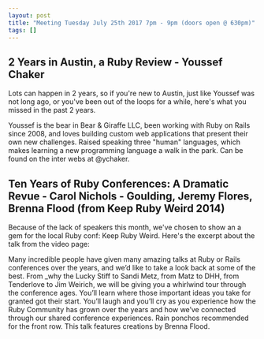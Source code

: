 ```yaml
---
layout: post
title: "Meeting Tuesday July 25th 2017 7pm - 9pm (doors open @ 630pm)"
tags: []
---
```


## 2 Years in Austin, a Ruby Review - Youssef Chaker

Lots can happen in 2 years, so if you're new to Austin, just like Youssef was not long ago, or you've been out of the loops for a while, here's what you missed in the past 2 years.

Youssef is the bear in Bear & Giraffe LLC, been working with Ruby on Rails since 2008, and loves building custom web applications that present their own new challenges. Raised speaking three "human" languages, which makes learning a new programming language a walk in the park. Can be found on the inter webs at @ychaker.

## Ten Years of Ruby Conferences: A Dramatic Revue - Carol Nichols - Goulding, Jeremy Flores, Brenna Flood (from Keep Ruby Weird 2014)

Because of the lack of speakers this month, we've chosen to show an a gem for the local Ruby conf: Keep Ruby Weird. Here's the excerpt about the talk from the video page:

Many incredible people have given many amazing talks at Ruby or Rails conferences over the years, and we’d like to take a look back at some of the best. From _why the Lucky Stiff to Sandi Metz, from Matz to DHH, from Tenderlove to Jim Weirich, we will be giving you a whirlwind tour through the conference ages. You’ll learn where those important ideas you take for granted got their start. You’ll laugh and you’ll cry as you experience how the Ruby Community has grown over the years and how we’ve connected through our shared conference experiences. Rain ponchos recommended for the front row. This talk features creations by Brenna Flood.
